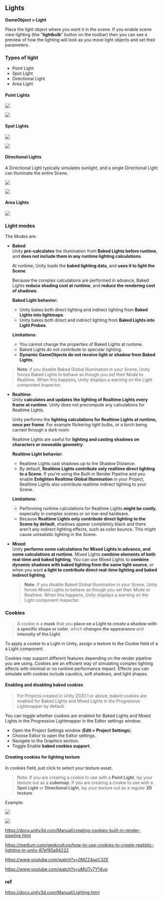 ## Lights


**GameObject > Light**
 
Place the light object where you want it in the scene. If you enable scene view lighting (the "**lightbulb**" button on the toolbar) then you can see a preview of how the lighting will look as you move light objects and set their parameters.

### Types of light
- Point Light
- Spot Light
- Directional Light
- Area Light

#### Point Lights
![](./img/PointLightDiagram.svg)

![](./img/Light-Point.jpg)

#### Spot Lights

![](./img/SpotLightDiagram.svg)

![](./img/Light-Spot.jpg)

#### Directional Lights
A Directional Light typically simulates sunlight, and a single Directional Light can illuminate the entire Scene.

![](./img/DirectionalLightDiagram.svg)

![](./img/Light-Direct.jpg)

#### Area Lights
![](./img/AreaLightDiagram.svg)


### Light modes
The Modes are:

- **Baked**: \
  Unity **pre-calculates** the illumination from **Baked Lights before runtime**, and **does not include them in any runtime lighting calculations**.
  
  At runtime, Unity loads the **baked lighting data**, and **uses it to light the Scene**. 
  
  Because the complex calculations are performed in advance, Baked Lights **reduce shading cost at runtime**, and **reduce the rendering cost of shadows**.
  
  **Baked Light behavior:**
  - Unity bakes both direct lighting and indirect lighting from **Baked Lights into lightmaps**.
  - Unity bakes both direct and indirect lighting from **Baked Lights into Light Probes**.
  
  **Limitations**:
  - You cannot change the properties of Baked Lights at runtime.
  - Baked Lights do not contribute to specular lighting.
  - **Dynamic GameObjects do not receive light or shadow from Baked Lights**.
  
  
> **Note**: if you disable Baked Global Illumination in your Scene, Unity forces Baked Lights to behave as though you set their Mode to Realtime. When this happens, Unity displays a warning on the Light component Inspector.

- **Realtime**: \
  Unity **calculates and updates the lighting of Realtime Lights every frame at runtime**. Unity does not precompute any calculations for Realtime Lights. 
  
  Unity performs the **lighting calculations for Realtime Lights at runtime, once per frame**. For example  flickering light bulbs, or a torch being carried through a dark room.
  
  Realtime Lights are useful for **lighting and casting shadows on characters or moveable geometry**.
  
  **Realtime Light behavior:**
  - Realtime Lights cast shadows up to the Shadow Distance.
  - By default, **Realtime Lights contribute only realtime direct lighting to a Scene**. If you’re using the Built-in Render Pipeline
 and you enable **Enlighten Realtime Global Illumination**
 in your Project, Realtime Lights also contribute realtime indirect lighting to your Scene.

  **Limitations**:
  - Performing runtime calculations for Realtime Lights **might be costly**, especially in complex scenes or on low-end hardware.
  - Because **Realtime Lights only contribute direct lighting to the Scene by default**, shadows appear completely black and there aren’t any indirect lighting effects, such as color bounce. This might cause unrealistic lighting in the Scene.
  
- **Mixed**: \
  Unity **performs some calculations for Mixed Lights in advance, and some calculations at runtime**. Mixed Lights **combine elements of both real-time and baked lighting**. You can use Mixed Lights to **combine dynamic shadows with baked lighting from the same light source**, or when you want **a light to contribute direct real-time lighting and baked indirect lighting**.
  
  > **Note**:  if you disable Baked Global Illumination
 in your Scene, Unity forces Mixed Lights to behave as though you set their Mode to Realtime. When this happens, Unity displays a warning on the Light component Inspector.


### Cookies
> A cookie is a **mask** that you **place on a Light to create a shadow with a specific shape or color**, which **changes the appearance** and **intensity of the Light**. 

To apply a cookie to a Light in Unity, assign a texture to the Cookie field of a a Light component.

Cookies may support different features depending on the render pipeline you are using.  Cookies are an efficient way of simulating complex lighting effects with minimal or no runtime performance impact. Effects you can simulate with cookies include caustics, soft shadows, and light shapes.

#### Enabling and disabling baked cookies
> For Projects created in Unity 2020.1 or above, baked cookies are enabled for Baked Lights
 and Mixed Lights in the Progressive Lightmapper by default.
 
You can toggle whether cookies are enabled for Baked Lights and Mixed Lights in the Progressive Lightmapper in the Editor settings window.

- Open the Project Settings window (**Edit > Project Settings**).
- Choose Editor to open the Editor settings.
- Navigate to the Graphics section.
- Toggle Enable **baked cookies support**.

#### Creating cookies for lighting texture
In cookies field, just click to select your texture asset.

> Note: If you are creating a cookie to use with a **Point Light**, lay your texture out as a **cubemap**. If you are creating a cookie to use with a **Spot Light** or **Directional Light**, lay your texture out as a regular **2D texture**.

Example: 

![](./img/Cookie.png)

![](./img/CookieExample.png)

https://docs.unity3d.com/Manual/creating-cookies-built-in-render-pipeline.html

https://medium.com/geekculture/how-to-use-cookies-to-create-realistic-lighting-in-unity-87ef95a94222

https://www.youtube.com/watch?v=0MZZ4seC3ZE

https://www.youtube.com/watch?v=uMUTy7Y14ug

### ref
https://docs.unity3d.com/Manual/Lighting.html



